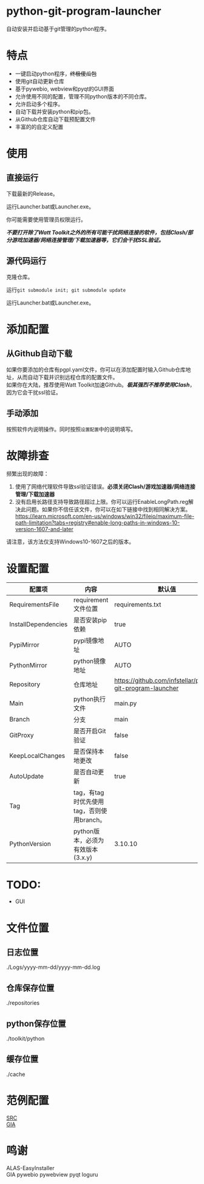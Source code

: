 # python-git-program-launcher
自动安装并启动基于git管理的python程序。

# 特点
- 一键启动python程序，~~终极傻瓜包~~
- 使用git自动更新仓库
- 基于pywebio, webview和pyqt的GUI界面
- 允许使用不同的配置，管理不同python版本的不同仓库。
- 允许启动多个程序。
- 自动下载并安装python和pip包。
- 从Github仓库自动下载预配置文件
- 丰富的的自定义配置
# 使用

## 直接运行
下载最新的Release。

运行Launcher.bat或Launcher.exe。

你可能需要使用管理员权限运行。

***不要打开除了Watt Toolkit之外的所有可能干扰网络连接的软件，包括Clash/部分游戏加速器/网络连接管理/下载加速器等，它们会干扰SSL验证。***

## 源代码运行
克隆仓库。

运行`git submodule init; git submodule update`

运行Launcher.bat或Launcher.exe。

# 添加配置

## 从Github自动下载
如果你要添加的仓库有pgpl.yaml文件，你可以在添加配置时输入Github仓库地址，从而自动下载并识别远程仓库的配置文件。  
如果你在大陆，推荐使用Watt Toolkit加速Github。***极其强烈不推荐使用Clash***，因为它会干扰ssl验证。

## 手动添加
按照软件内说明操作。同时按照`设置配置`中的说明填写。

# 故障排查
频繁出现的故障：
1. 使用了网络代理软件导致ssl验证错误。**必须关闭Clash/游戏加速器/网络连接管理/下载加速器**
2. 没有启用长路径支持导致路径超过上限。你可以运行EnableLongPath.reg解决此问题。如果你不信任该文件，你可以在如下链接中找到相同解决方案。  
https://learn.microsoft.com/en-us/windows/win32/fileio/maximum-file-path-limitation?tabs=registry#enable-long-paths-in-windows-10-version-1607-and-later

请注意，该方法仅支持Windows10-1607之后的版本。


# 设置配置

|配置项|内容|默认值|
|----|----|----|
|RequirementsFile|requirement文件位置|requirements.txt|
|InstallDependencies|是否安装pip依赖|true|
|PypiMirror|pypi镜像地址|AUTO|
|PythonMirror|python镜像地址|AUTO|
|Repository|仓库地址|https://github.com/infstellar/python-git-program-launcher|
|Main|python执行文件|main.py|
|Branch|分支|main|
|GitProxy|是否开启Git验证|false|
|KeepLocalChanges|是否保持本地更改|false|
|AutoUpdate|是否自动更新|true|
|Tag|tag，有tag时优先使用tag，否则使用branch。||
|PythonVersion|python版本，必须为有效版本(3.x.y)|3.10.10|

# TODO:
- GUI

# 文件位置

## 日志位置
./Logs/yyyy-mm-dd/yyyy-mm-dd.log

## 仓库保存位置
./repositories

## python保存位置
./toolkit/python

## 缓存位置
./cache

# 范例配置

[SRC](configs/SRC-dev.json)   
[GIA](configs/giachina.json)  

# 鸣谢
ALAS-EasyInstaller  
GIA
pywebio
pywebview
pyqt
loguru